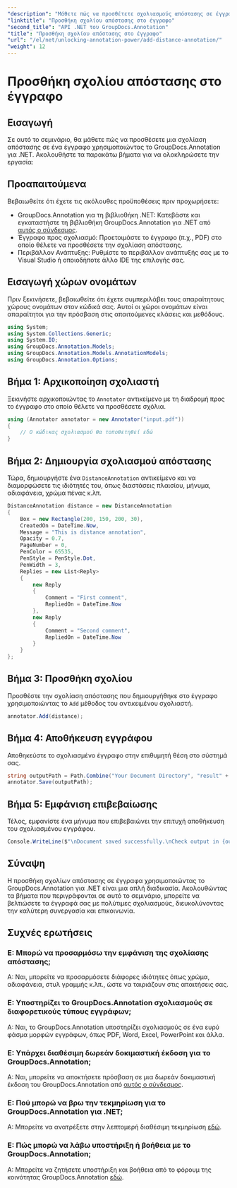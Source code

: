```yaml
---
"description": "Μάθετε πώς να προσθέτετε σχολιασμούς απόστασης σε έγγραφα χρησιμοποιώντας το GroupDocs.Annotation για .NET. Βελτιώστε τη συνεργασία και την επικοινωνία χωρίς κόπο."
"linktitle": "Προσθήκη σχολίου απόστασης στο έγγραφο"
"second_title": "API .NET του GroupDocs.Annotation"
"title": "Προσθήκη σχολίου απόστασης στο έγγραφο"
"url": "/el/net/unlocking-annotation-power/add-distance-annotation/"
"weight": 12
---
```


# Προσθήκη σχολίου απόστασης στο έγγραφο

## Εισαγωγή
Σε αυτό το σεμινάριο, θα μάθετε πώς να προσθέσετε μια σχολίαση απόστασης σε ένα έγγραφο χρησιμοποιώντας το GroupDocs.Annotation για .NET. Ακολουθήστε τα παρακάτω βήματα για να ολοκληρώσετε την εργασία:
## Προαπαιτούμενα

Βεβαιωθείτε ότι έχετε τις ακόλουθες προϋποθέσεις πριν προχωρήσετε:

- GroupDocs.Annotation για τη βιβλιοθήκη .NET: Κατεβάστε και εγκαταστήστε τη βιβλιοθήκη GroupDocs.Annotation για .NET από [αυτός ο σύνδεσμος](https://releases.groupdocs.com/annotation/net/).
- Έγγραφο προς σχολιασμό: Προετοιμάστε το έγγραφο (π.χ., PDF) στο οποίο θέλετε να προσθέσετε την σχολίαση απόστασης.
- Περιβάλλον Ανάπτυξης: Ρυθμίστε το περιβάλλον ανάπτυξής σας με το Visual Studio ή οποιοδήποτε άλλο IDE της επιλογής σας.

## Εισαγωγή χώρων ονομάτων

Πριν ξεκινήσετε, βεβαιωθείτε ότι έχετε συμπεριλάβει τους απαραίτητους χώρους ονομάτων στον κώδικά σας. Αυτοί οι χώροι ονομάτων είναι απαραίτητοι για την πρόσβαση στις απαιτούμενες κλάσεις και μεθόδους.

```csharp
using System;
using System.Collections.Generic;
using System.IO;
using GroupDocs.Annotation.Models;
using GroupDocs.Annotation.Models.AnnotationModels;
using GroupDocs.Annotation.Options;
```


## Βήμα 1: Αρχικοποίηση σχολιαστή

Ξεκινήστε αρχικοποιώντας το `Annotator` αντικείμενο με τη διαδρομή προς το έγγραφο στο οποίο θέλετε να προσθέσετε σχόλια.

```csharp
using (Annotator annotator = new Annotator("input.pdf"))
{
    // Ο κώδικας σχολιασμού θα τοποθετηθεί εδώ
}
```

## Βήμα 2: Δημιουργία σχολιασμού απόστασης

Τώρα, δημιουργήστε ένα `DistanceAnnotation` αντικείμενο και να διαμορφώσετε τις ιδιότητές του, όπως διαστάσεις πλαισίου, μήνυμα, αδιαφάνεια, χρώμα πένας κ.λπ.

```csharp
DistanceAnnotation distance = new DistanceAnnotation
{
    Box = new Rectangle(200, 150, 200, 30),
    CreatedOn = DateTime.Now,
    Message = "This is distance annotation",
    Opacity = 0.7,
    PageNumber = 0,
    PenColor = 65535,
    PenStyle = PenStyle.Dot,
    PenWidth = 3,
    Replies = new List<Reply>
    {
        new Reply
        {
            Comment = "First comment",
            RepliedOn = DateTime.Now
        },
        new Reply
        {
            Comment = "Second comment",
            RepliedOn = DateTime.Now
        }
    }
};
```

## Βήμα 3: Προσθήκη σχολίου

Προσθέστε την σχολίαση απόστασης που δημιουργήθηκε στο έγγραφο χρησιμοποιώντας το `Add` μέθοδος του αντικειμένου σχολιαστή.

```csharp
annotator.Add(distance);
```

## Βήμα 4: Αποθήκευση εγγράφου

Αποθηκεύστε το σχολιασμένο έγγραφο στην επιθυμητή θέση στο σύστημά σας.

```csharp
string outputPath = Path.Combine("Your Document Directory", "result" + Path.GetExtension("input.pdf"));
annotator.Save(outputPath);
```

## Βήμα 5: Εμφάνιση επιβεβαίωσης

Τέλος, εμφανίστε ένα μήνυμα που επιβεβαιώνει την επιτυχή αποθήκευση του σχολιασμένου εγγράφου.

```csharp
Console.WriteLine($"\nDocument saved successfully.\nCheck output in {outputPath}.");
```

## Σύναψη

Η προσθήκη σχολίων απόστασης σε έγγραφα χρησιμοποιώντας το GroupDocs.Annotation για .NET είναι μια απλή διαδικασία. Ακολουθώντας τα βήματα που περιγράφονται σε αυτό το σεμινάριο, μπορείτε να βελτιώσετε τα έγγραφά σας με πολύτιμες σχολιασμούς, διευκολύνοντας την καλύτερη συνεργασία και επικοινωνία.

## Συχνές ερωτήσεις

### Ε: Μπορώ να προσαρμόσω την εμφάνιση της σχολίασης απόστασης;

Α: Ναι, μπορείτε να προσαρμόσετε διάφορες ιδιότητες όπως χρώμα, αδιαφάνεια, στυλ γραμμής κ.λπ., ώστε να ταιριάζουν στις απαιτήσεις σας.

### Ε: Υποστηρίζει το GroupDocs.Annotation σχολιασμούς σε διαφορετικούς τύπους εγγράφων;

Α: Ναι, το GroupDocs.Annotation υποστηρίζει σχολιασμούς σε ένα ευρύ φάσμα μορφών εγγράφων, όπως PDF, Word, Excel, PowerPoint και άλλα.

### Ε: Υπάρχει διαθέσιμη δωρεάν δοκιμαστική έκδοση για το GroupDocs.Annotation;

Α: Ναι, μπορείτε να αποκτήσετε πρόσβαση σε μια δωρεάν δοκιμαστική έκδοση του GroupDocs.Annotation από [αυτός ο σύνδεσμος](https://releases.groupdocs.com/).

### Ε: Πού μπορώ να βρω την τεκμηρίωση για το GroupDocs.Annotation για .NET;

Α: Μπορείτε να ανατρέξετε στην λεπτομερή διαθέσιμη τεκμηρίωση [εδώ](https://tutorials.groupdocs.com/annotation/net/).

### Ε: Πώς μπορώ να λάβω υποστήριξη ή βοήθεια με το GroupDocs.Annotation;

Α: Μπορείτε να ζητήσετε υποστήριξη και βοήθεια από το φόρουμ της κοινότητας GroupDocs.Annotation [εδώ](https://forum.groupdocs.com/c/annotation/10).